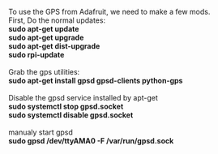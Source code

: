 To use the GPS from Adafruit, we need to make a few mods.<br>
First, Do the normal updates:<br>
<b>sudo apt-get update  </b> <br>
<b>sudo apt-get upgrade  </b> <br>
<b>sudo apt-get dist-upgrade  </b> <br>
<b>sudo rpi-update </b> <br>
<br>
Grab the gps utilities:<br>
<b>sudo apt-get install gpsd gpsd-clients python-gps</b><br>
<br>
Disable the gpsd service installed by apt-get<br>
<b>sudo systemctl stop gpsd.socket</b><br>
<b>sudo systemctl disable gpsd.socket</b><br>
<br>
manualy start gpsd<br>
<b>sudo gpsd /dev/ttyAMA0 -F /var/run/gpsd.sock</b><br>
<br>
<br>
<br>
